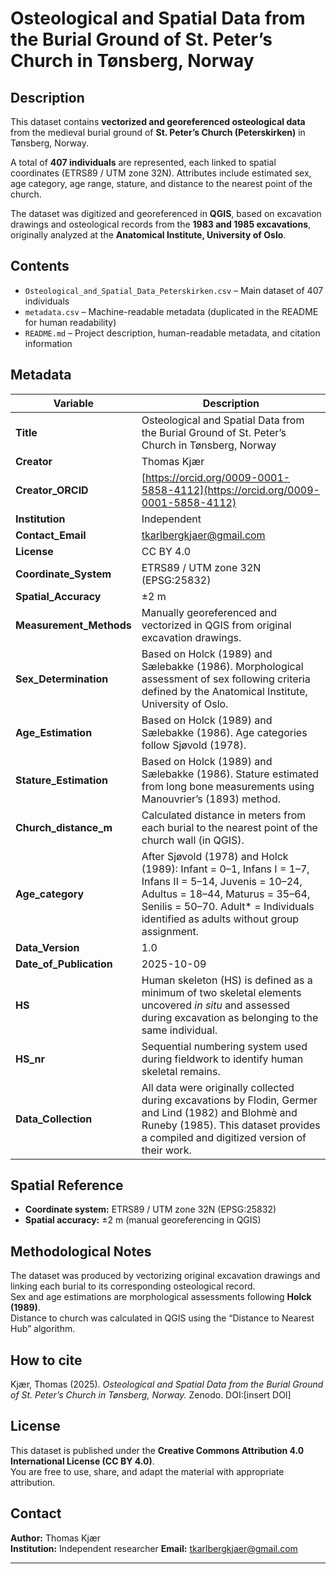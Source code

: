 # Osteological and Spatial Data from the Burial Ground of St. Peter’s Church in Tønsberg, Norway

## Description
This dataset contains **vectorized and georeferenced osteological data** from the medieval burial ground of **St. Peter’s Church (Peterskirken)** in Tønsberg, Norway.

A total of **407 individuals** are represented, each linked to spatial coordinates (ETRS89 / UTM zone 32N). Attributes include estimated sex, age category, age range, stature, and distance to the nearest point of the church.

The dataset was digitized and georeferenced in **QGIS**, based on excavation drawings and osteological records from the **1983 and 1985 excavations**, originally analyzed at the **Anatomical Institute, University of Oslo**.

## Contents
- `Osteological_and_Spatial_Data_Peterskirken.csv` – Main dataset of 407 individuals  
- `metadata.csv` – Machine-readable metadata (duplicated in the README for human readability)  
- `README.md` – Project description, human-readable metadata, and citation information

## Metadata

| **Variable** | **Description** |
|---------------|-----------------|
| **Title** | Osteological and Spatial Data from the Burial Ground of St. Peter’s Church in Tønsberg, Norway |
| **Creator** | Thomas Kjær |
| **Creator_ORCID** | [https://orcid.org/0009-0001-5858-4112](https://orcid.org/0009-0001-5858-4112) |
| **Institution** | Independent |
| **Contact_Email** | tkarlbergkjaer@gmail.com |
| **License** | CC BY 4.0 |
| **Coordinate_System** | ETRS89 / UTM zone 32N (EPSG:25832) |
| **Spatial_Accuracy** | ±2 m |
| **Measurement_Methods** | Manually georeferenced and vectorized in QGIS from original excavation drawings. |
| **Sex_Determination** | Based on Holck (1989) and Sælebakke (1986). Morphological assessment of sex following criteria defined by the Anatomical Institute, University of Oslo. |
| **Age_Estimation** | Based on Holck (1989) and Sælebakke (1986). Age categories follow Sjøvold (1978). |
| **Stature_Estimation** | Based on Holck (1989) and Sælebakke (1986). Stature estimated from long bone measurements using Manouvrier’s (1893) method. |
| **Church_distance_m** | Calculated distance in meters from each burial to the nearest point of the church wall (in QGIS). |
| **Age_category** | After Sjøvold (1978) and Holck (1989): Infant = 0–1, Infans I = 1–7, Infans II = 5–14, Juvenis = 10–24, Adultus = 18–44, Maturus = 35–64, Senilis = 50–70. Adult* = Individuals identified as adults without group assignment. |
| **Data_Version** | 1.0 |
| **Date_of_Publication** | 2025-10-09 |
| **HS** | Human skeleton (HS) is defined as a minimum of two skeletal elements uncovered *in situ* and assessed during excavation as belonging to the same individual. |
| **HS_nr** | Sequential numbering system used during fieldwork to identify human skeletal remains. |
| **Data_Collection** | All data were originally collected during excavations by Flodin, Germer and Lind (1982) and Blohmè and Runeby (1985). This dataset provides a compiled and digitized version of their work. |

## Spatial Reference
- **Coordinate system:** ETRS89 / UTM zone 32N (EPSG:25832)  
- **Spatial accuracy:** ±2 m (manual georeferencing in QGIS)  

## Methodological Notes
The dataset was produced by vectorizing original excavation drawings and linking each burial to its corresponding osteological record.  
Sex and age estimations are morphological assessments following **Holck (1989)**.  
Distance to church was calculated in QGIS using the “Distance to Nearest Hub” algorithm.  

## How to cite
Kjær, Thomas (2025). *Osteological and Spatial Data from the Burial Ground of St. Peter’s Church in Tønsberg, Norway.* Zenodo. DOI:[insert DOI]

## License
This dataset is published under the **Creative Commons Attribution 4.0 International License (CC BY 4.0)**.  
You are free to use, share, and adapt the material with appropriate attribution.

## Contact
**Author:** Thomas Kjær  
**Institution:** Independent researcher
**Email:** tkarlbergkjaer@gmail.com

---
